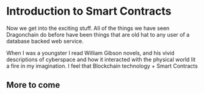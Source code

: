# Introduction to Smart Contracts

Now we get into the exciting stuff. All of the things we have seen Dragonchain do before have been things that are old hat to any user of a database backed web service. 

When I was a youngster I read William Gibson novels, and his vivid descriptions of cyberspace and how it interacted with the physical world lit a fire in my imagination. I feel that Blockchain technology + Smart Contracts 


## More to come